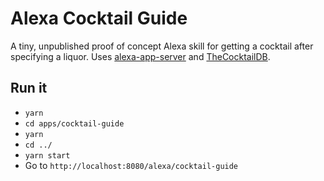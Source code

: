 # Alexa Cocktail Guide
A tiny, unpublished proof of concept Alexa skill for getting a cocktail after specifying a liquor. Uses [alexa-app-server](https://github.com/alexa-js/alexa-app-server) and [TheCocktailDB](http://www.thecocktaildb.com/).

## Run it
+ `yarn`
+ `cd apps/cocktail-guide`
+ `yarn`
+ `cd ../`
+ `yarn start`
+ Go to `http://localhost:8080/alexa/cocktail-guide`
